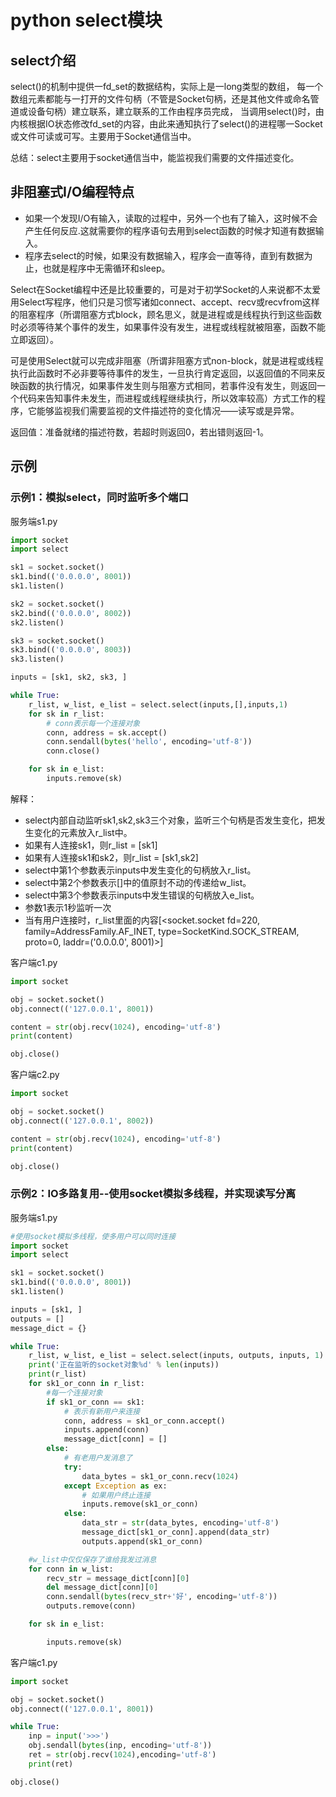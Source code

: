 # python select模块


## select介绍
select()的机制中提供一fd_set的数据结构，实际上是一long类型的数组， 每一个数组元素都能与一打开的文件句柄（不管是Socket句柄，还是其他文件或命名管道或设备句柄）建立联系，建立联系的工作由程序员完成， 当调用select()时，由内核根据IO状态修改fd_set的内容，由此来通知执行了select()的进程哪一Socket或文件可读或可写。主要用于Socket通信当中。

总结：select主要用于socket通信当中，能监视我们需要的文件描述变化。



 
## 非阻塞式I/O编程特点
* 如果一个发现I/O有输入，读取的过程中，另外一个也有了输入，这时候不会产生任何反应.这就需要你的程序语句去用到select函数的时候才知道有数据输入。
* 程序去select的时候，如果没有数据输入，程序会一直等待，直到有数据为止，也就是程序中无需循环和sleep。

Select在Socket编程中还是比较重要的，可是对于初学Socket的人来说都不太爱用Select写程序，他们只是习惯写诸如connect、accept、recv或recvfrom这样的阻塞程序（所谓阻塞方式block，顾名思义，就是进程或是线程执行到这些函数时必须等待某个事件的发生，如果事件没有发生，进程或线程就被阻塞，函数不能立即返回）。

可是使用Select就可以完成非阻塞（所谓非阻塞方式non-block，就是进程或线程执行此函数时不必非要等待事件的发生，一旦执行肯定返回，以返回值的不同来反映函数的执行情况，如果事件发生则与阻塞方式相同，若事件没有发生，则返回一个代码来告知事件未发生，而进程或线程继续执行，所以效率较高）方式工作的程序，它能够监视我们需要监视的文件描述符的变化情况——读写或是异常。

返回值：准备就绪的描述符数，若超时则返回0，若出错则返回-1。


 

## 示例

### 示例1：模拟select，同时监听多个端口
服务端s1.py
```py
import socket
import select

sk1 = socket.socket()
sk1.bind(('0.0.0.0', 8001))
sk1.listen()

sk2 = socket.socket()
sk2.bind(('0.0.0.0', 8002))
sk2.listen()

sk3 = socket.socket()
sk3.bind(('0.0.0.0', 8003))
sk3.listen()

inputs = [sk1, sk2, sk3, ]

while True:
    r_list, w_list, e_list = select.select(inputs,[],inputs,1)
    for sk in r_list:
        # conn表示每一个连接对象
        conn, address = sk.accept()
        conn.sendall(bytes('hello', encoding='utf-8'))
        conn.close()

    for sk in e_list:
        inputs.remove(sk)
```

解释：
* select内部自动监听sk1,sk2,sk3三个对象，监听三个句柄是否发生变化，把发生变化的元素放入r_list中。
* 如果有人连接sk1，则r_list = [sk1]
* 如果有人连接sk1和sk2，则r_list = [sk1,sk2]
* select中第1个参数表示inputs中发生变化的句柄放入r_list。
* select中第2个参数表示[]中的值原封不动的传递给w_list。
* select中第3个参数表示inputs中发生错误的句柄放入e_list。
* 参数1表示1秒监听一次
* 当有用户连接时，r_list里面的内容[<socket.socket fd=220, family=AddressFamily.AF_INET, type=SocketKind.SOCK_STREAM, proto=0, laddr=('0.0.0.0', 8001)>]




客户端c1.py
```py
import socket

obj = socket.socket()
obj.connect(('127.0.0.1', 8001))

content = str(obj.recv(1024), encoding='utf-8')
print(content)

obj.close()
```

客户端c2.py
```py
import socket

obj = socket.socket()
obj.connect(('127.0.0.1', 8002))

content = str(obj.recv(1024), encoding='utf-8')
print(content)

obj.close()
```




### 示例2：IO多路复用--使用socket模拟多线程，并实现读写分离
服务端s1.py
```py
#使用socket模拟多线程，使多用户可以同时连接
import socket
import select

sk1 = socket.socket()
sk1.bind(('0.0.0.0', 8001))
sk1.listen()

inputs = [sk1, ]
outputs = []
message_dict = {}

while True:
    r_list, w_list, e_list = select.select(inputs, outputs, inputs, 1)
    print('正在监听的socket对象%d' % len(inputs))
    print(r_list)
    for sk1_or_conn in r_list:
        #每一个连接对象
        if sk1_or_conn == sk1:
            # 表示有新用户来连接
            conn, address = sk1_or_conn.accept()
            inputs.append(conn)
            message_dict[conn] = []
        else:
            # 有老用户发消息了
            try:
                data_bytes = sk1_or_conn.recv(1024)
            except Exception as ex:
                # 如果用户终止连接
                inputs.remove(sk1_or_conn)
            else:
                data_str = str(data_bytes, encoding='utf-8')
                message_dict[sk1_or_conn].append(data_str)
                outputs.append(sk1_or_conn)

    #w_list中仅仅保存了谁给我发过消息
    for conn in w_list:
        recv_str = message_dict[conn][0]
        del message_dict[conn][0]
        conn.sendall(bytes(recv_str+'好', encoding='utf-8'))
        outputs.remove(conn)

    for sk in e_list:

        inputs.remove(sk)
```

客户端c1.py
```py
import socket

obj = socket.socket()
obj.connect(('127.0.0.1', 8001))

while True:
    inp = input('>>>')
    obj.sendall(bytes(inp, encoding='utf-8'))
    ret = str(obj.recv(1024),encoding='utf-8')
    print(ret)

obj.close()
```

